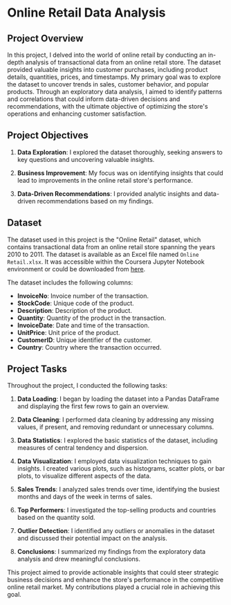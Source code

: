 # Online Retail Data Analysis

## Project Overview

In this project, I delved into the world of online retail by conducting an in-depth analysis of transactional data from an online retail store. The dataset provided valuable insights into customer purchases, including product details, quantities, prices, and timestamps. My primary goal was to explore the dataset to uncover trends in sales, customer behavior, and popular products. Through an exploratory data analysis, I aimed to identify patterns and correlations that could inform data-driven decisions and recommendations, with the ultimate objective of optimizing the store's operations and enhancing customer satisfaction.

## Project Objectives

1. **Data Exploration**: I explored the dataset thoroughly, seeking answers to key questions and uncovering valuable insights.

2. **Business Improvement**: My focus was on identifying insights that could lead to improvements in the online retail store's performance.

3. **Data-Driven Recommendations**: I provided analytic insights and data-driven recommendations based on my findings.

## Dataset

The dataset used in this project is the "Online Retail" dataset, which contains transactional data from an online retail store spanning the years 2010 to 2011. The dataset is available as an Excel file named `Online Retail.xlsx`. It was accessible within the Coursera Jupyter Notebook environment or could be downloaded from [here](https://archive.ics.uci.edu/ml/machine-learning-databases/00352/Online%20Retail.xlsx).

The dataset includes the following columns:

- **InvoiceNo**: Invoice number of the transaction.
- **StockCode**: Unique code of the product.
- **Description**: Description of the product.
- **Quantity**: Quantity of the product in the transaction.
- **InvoiceDate**: Date and time of the transaction.
- **UnitPrice**: Unit price of the product.
- **CustomerID**: Unique identifier of the customer.
- **Country**: Country where the transaction occurred.

## Project Tasks

Throughout the project, I conducted the following tasks:

1. **Data Loading**: I began by loading the dataset into a Pandas DataFrame and displaying the first few rows to gain an overview.

2. **Data Cleaning**: I performed data cleaning by addressing any missing values, if present, and removing redundant or unnecessary columns.

3. **Data Statistics**: I explored the basic statistics of the dataset, including measures of central tendency and dispersion.

4. **Data Visualization**: I employed data visualization techniques to gain insights. I created various plots, such as histograms, scatter plots, or bar plots, to visualize different aspects of the data.

5. **Sales Trends**: I analyzed sales trends over time, identifying the busiest months and days of the week in terms of sales.

6. **Top Performers**: I investigated the top-selling products and countries based on the quantity sold.

7. **Outlier Detection**: I identified any outliers or anomalies in the dataset and discussed their potential impact on the analysis.

8. **Conclusions**: I summarized my findings from the exploratory data analysis and drew meaningful conclusions.

This project aimed to provide actionable insights that could steer strategic business decisions and enhance the store's performance in the competitive online retail market. My contributions played a crucial role in achieving this goal.
